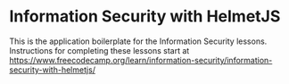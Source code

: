 # Information Security with HelmetJS

This is the application boilerplate for the Information Security lessons. Instructions for completing these lessons start at https://www.freecodecamp.org/learn/information-security/information-security-with-helmetjs/

